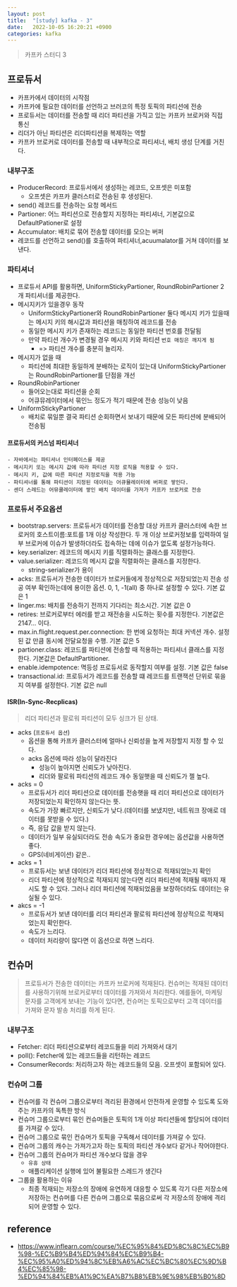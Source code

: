 ```yaml
---
layout: post
title:  "[study] kafka - 3"
date:   2022-10-05 16:20:21 +0900
categories: kafka
---
```


> 카프카 스터디 3

## 프로듀서
- 카프카에서 데이터의 시작점
- 카프카에 필요한 데이터를 선언하고 브러코의 특정 토픽의 파티션에 전송
- 프로듀서는 데이터를 전송할 때 리더 파티션을 가직고 있는 카프카 브로커와 직접 통신
- 리더가 아닌 파티션은 리더파티션을 복제하는 역할
- 카프카 브로커로 데이터를 전송할 때 내부적으로 파티셔너, 배치 생성 단계를 거친다.

### 내부구조
- ProducerRecord: 프로듀서에서 생성하는 레코드, 오프셋은 미포함
	- 오프셋은 카프카 클러스터로 전송된 후 생성된다.
- send() 레코드를 전송하는 요청 메서드
- Partioner: 어느 파티션으로 전송할지 지정하는 파티셔너, 기본값으로 DefaultPationer로 설정
- Accumulator: 배치로 묶어 전송할 데이터를 모으는 버퍼
- 레코드를 선언하고 send()를 호출하여 파티셔너,acuumalator를 거쳐 데이터를 보낸다.

### 파티셔너
- 프로듀서 API를 활용하면, UniformStickyPartioner, RoundRobinPartioner 2개 파티셔너를 제공한다.
- 메시지키가 있을경우 동작
	- UniformStickyPartioner와 RoundRobinPartioner 둘다 메시지 키가 있을때는 메시지 키의 해시값과 파티션을 매칭하여 레코드를 전송
	- 동일한 메시지 키가 존재하는 레코드는 동일한 파티션 번호를 전달됨
	- 만약 파티션 개수가 변경될 경우 메시지 키와 파티션 `번호 매칭은 깨지게 됨`
		- => 파티션 개수를 충분히 늘리자.
- 메시지가 없을 때
	- 파티션에 최대한 동일하게 분배하는 로직이 있는대 UniformStickyPartioner는 RoundRobinPartioner를 단점을 개선
- RoundRobinPartioner
	- 들어오는대로 파티션을 순회
	- 어큐뮤레이터에서 묶인느 정도가 적기 때문에 전송 성능이 낮음
- UniformStickyPartioner
	- 배치로 묶일뿐 결국 파티션 순회하면서 보내기 때문에 모든 파티션에 분배되어 전송됨

#### 프로듀서의 커스넘 파티셔너
	- 자바에서는 파티셔너 인터페이스를 제공
	- 메시지키 또는 메시지 값에 따라 파티션 지정 로직을 적용할 수 있다.
	- 메시지 키, 값에 따른 파티션 지정로직을 적용 가능
	- 파티셔너를 통해 파티션이 지정된 데이터는 어큐뮬레이터에 버퍼로 쌓인다.
	- 센더 스레드는 어뮤큘레이터에 쌓인 배치 데이터를 가져가 카프카 브로커로 전송

### 프로듀서 주요옵션 
- bootstrap.servers: 프로듀서가 데이터를 전송할 대상 카프카 클러스터에 속한 브로커의 호스트이름:포트를 1개 이상 작성한다. 두 개 이상 브로커정보를 입력하여 일부 브로커에 이슈가 발생하더라도 접속하는 데에 이슈가 없도록 설정가능하다.
- key.serializer: 레코드의 메시지 키를 직렬화하는 클래스를 지정한다.
- value.serializer: 레코드의 메시지 값을 직렬화하는 클래스를 지정한다.
	- string-serializer가 용이
- acks: 프로듀서가 전송한 데이터가 브로커들에게 정상적으로 저장되었는지 전송 성공 여부 확인하는데에 용이한 옵션. 0, 1, -1(all) 중 하나로 설정할 수 있다. 기본 값은 1
- linger.ms: 배치를 전송하기 전까지 기다리는 최소시간. 기본 값은 0
- retires: 브로커로부터 에러를 받고 재전송을 시도하는 횟수를 지정한다. 기본값은 2147... 이다.
- max.in.flight.request.per.connection: 한 번에 요청하는 최대 커넥션 개수. 설정된 값 만큼 동시에 전달요청을 수행. 기본 값은 5
- partioner.class: 레코드를 파티션에 전송할 때 적용하는 파티셔너 클래스를 지정한다. 기본값은 DefaultPartitioner.
- enable.idempotence: 멱등성 프로듀서로 동작할지 여부를 설정. 기본 값은 false
- transactional.id: 프로듀서가 레코드를 전송할 떄 레코드를 트랜잭션 단위로 묶을지 여부를 설정한다. 기본 값은 null

#### ISR(In-Sync-Recplicas)
> 리더 파티션과 팔로워 파티션이 모두 싱크가 된 상태. 

- acks (`프로듀서 옵션`)
	- 옵션을 통해 카프카 클러스터에 얼마나 신뢰성을 높게 저장할지 지정 할 수 있다.
	- acks 옵션에 따라 성능이 달라진다
		- 성능이 높아지면 신뢰도가 낮아진다.
		- 리더와 팔로워 파티션의 레코드 개수 동일햇을 때 신뢰도가 젤 높다.
- acks = 0
	- 프로듀서가 리더 파티션으로 데이터를 전송햇을 때 리더 파티션으로 데이터가 저장되었는지 확인하지 않는다는 뜻.
	- 속도가 가장 빠르지만, 신뢰도가 낮다.(데이터를 보냈지만, 네트워크 장애로 데이터를 못받을 수 있다.)
	- 즉, 응답 값을 받지 않는다.
	- 데이터가 일부 유실되더라도 전송 속도가 중요한 경우에는 옵션값을 사용하면 좋다.
	- GPS(네비게이션) 같은..
- acks = 1
	- 프로듀서는 보낸 데이터가 리더 파티션에 정상적으로 적재되었는지 확인
	- 리더 파티션에 정상적으로 적재되지 않는다면 리더 파티션에 적재될 때까지 재시도 할 수 있다. 그러나 리더 파티션에 적재되었음을 보장하더라도 데이터는 유실될 수 있다.
- akcs = -1
	- 프로듀서가 보낸 데이터를 리더 파티션과 팔로워 파티션에 정상적으로 적재되었는지 확인한다.
	- 속도가 느리다.
	- 데이터 처리량이 많다면 이 옵션으로 하면 느리다.


## 컨슈머
> 프로듀서가 전송한 데이터는 카프카 브로커에 적재된다. 컨슈머는 적재된 데이터를 사용하기위해 브로커로부터 데이터를 가져와서 처리한다. 예를들어, 마케팅 문자를 고객에게 보내는 기능이 있다면, 컨슈머는 토픽으로부터 고객 데이터를 가져와 문자 발송 처리를 하게 된다.

### 내부구조
- Fetcher: 리더 파티션으로부터 레코드들을 미리 가져와서 대기
- poll(): Fetcher에 있는 레코드들을 리턴하는 레코드 
- ConsumerRecords: 처리하고자 하는 레코드들의 모음. 오프셋이 포함되어 있다.

### 컨슈머 그룹
- 컨슈머를 각 컨슈머 그룹으로부터 격리된 환경에서 안전하게 운영할 수 있도록 도와주는 카프카의 독특한 방식
- 컨슈머 그룹으로부터 묶인 컨슈머들은 토픽의 1개 이상 파티션들에 할당되어 데이터를 가져갈 수 있다.
- 컨슈머 그룹으로 묶인 컨슈머가 토픽을 구독해서 데이터를 가져갈 수 있다.
- 컨슈머 그룹의 캐수는 가져가고자 하는 토픽의 파티션 개수보다 같거나 작어야한다. 
- 컨슈머 그룹의 컨슈머가 파티션 개수보다 많을 경우
	- `유휴 상태`
	- 애플리케이션 실행에 있어 불필요한 스레드가 생긴다
- 그룹을 활용하는 이유
	- 최종 적재되는 저장소의 장애에 유연하게 대응할 수 있도록 각기 다른 저장소에 저장하는 컨슈머를 다른 컨슈머 그룹으로 묶음으로써 각 저장소의 장애에 격리되어 운영할 수 있다.


## reference
- https://www.inflearn.com/course/%EC%95%84%ED%8C%8C%EC%B9%98-%EC%B9%B4%ED%94%84%EC%B9%B4-%EC%95%A0%ED%94%8C%EB%A6%AC%EC%BC%80%EC%9D%B4%EC%85%98-%ED%94%84%EB%A1%9C%EA%B7%B8%EB%9E%98%EB%B0%8D